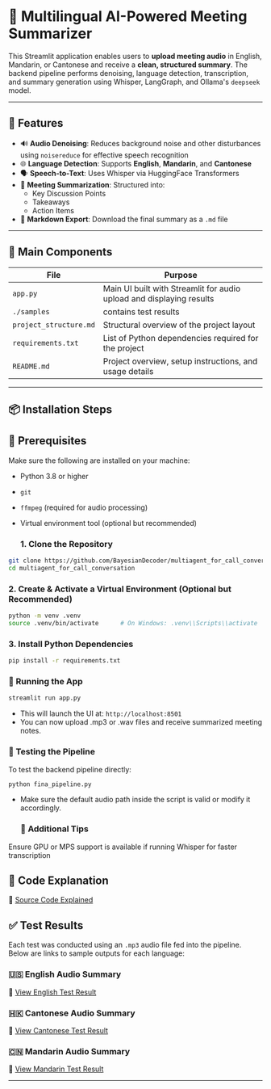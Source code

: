 # 🧠 Multilingual AI-Powered Meeting Summarizer

This Streamlit application enables users to **upload meeting audio** in English, Mandarin, or Cantonese and receive a **clean, structured summary**. The backend pipeline performs denoising, language detection, transcription, and summary generation using Whisper, LangGraph, and Ollama's `deepseek` model.

---

## 🚀 Features

- 🔊 **Audio Denoising**: Reduces background noise and other disturbances  using `noisereduce` for effective speech recognition
- 🌐 **Language Detection**: Supports **English**, **Mandarin**, and **Cantonese**
- 🗣 **Speech-to-Text**: Uses Whisper via HuggingFace Transformers
- 📝 **Meeting Summarization**: Structured into:
  - Key Discussion Points
  - Takeaways
  - Action Items
- 📄 **Markdown Export**: Download the final summary as a `.md` file

---



## 📂 Main Components

| File                  | Purpose |
|-----------------------|---------|
| `app.py`              | Main UI built with Streamlit for audio upload and displaying results |
| `./samples`           | contains test results|
| `project_structure.md`| Structural overview of the project layout |
| `requirements.txt`    | List of Python dependencies required for the project |
| `README.md`           | Project overview, setup instructions, and usage details |


---
## 📦 Installation Steps


## 🧾 Prerequisites

Make sure the following are installed on your machine:

- Python 3.8 or higher
- `git`
- `ffmpeg` (required for audio processing)
- Virtual environment tool (optional but recommended)

  ### 1. Clone the Repository

```bash
git clone https://github.com/BayesianDecoder/multiagent_for_call_conversation.git
cd multiagent_for_call_conversation
```
### 2. Create & Activate a Virtual Environment (Optional but Recommended)

``` bash
python -m venv .venv
source .venv/bin/activate      # On Windows: .venv\\Scripts\\activate
```
### 3.  Install Python Dependencies

``` bash
pip install -r requirements.txt
```

### 🚀 Running the App

``` bash
streamlit run app.py
```
- This will launch the UI at: `http://localhost:8501`
- You can now upload .mp3 or .wav files and receive summarized meeting notes.

### 🧪 Testing the Pipeline

To test the backend pipeline directly:

``` bash
python fina_pipeline.py
```
- Make sure the default audio path inside the script is valid or modify it accordingly.

  ### 🧰 Additional Tips
Ensure GPU or MPS support is available if running Whisper for faster transcription


 ## 🧠 Code Explanation

📄 [Source Code Explained](https://drive.google.com/file/d/1B5dJjE80i3BDCdL-c1UIGw0oXeGU4H3A/view?usp=sharing)

## ✅ Test Results

Each test was conducted using an `.mp3` audio file fed into the pipeline. Below are links to sample outputs for each language:

### 🇺🇸 English Audio Summary

📄 [View English Test Result](https://drive.google.com/file/d/1bHNYg2rYxTm6rbFOpUwEJ-fFk42Zy2O2/view?usp=sharing)

### 🇭🇰 Cantonese Audio Summary

📄 [View Cantonese Test Result](https://drive.google.com/file/d/1TZaeyW2g4xpfWxXDgFzWIl-jYIqo3d1z/view?usp=sharing)

### 🇨🇳 Mandarin Audio Summary

📄 [View Mandarin Test Result](https://drive.google.com/file/d/1B6FbuHcgns3efBtwU_I-1Uq3CrowFc5s/view?usp=sharing)

---


